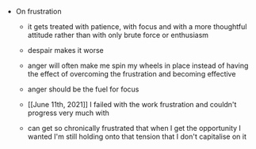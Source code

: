 - On frustration
	 - it gets treated with patience, with focus and with a more thoughtful attitude rather than with only brute force or enthusiasm

	 - despair makes it worse

	 - anger will often make me spin my wheels in place instead of having the effect of overcoming the frustration and becoming effective

	 - anger should be the fuel for focus

	 - [[June 11th, 2021]] I failed with the work frustration and couldn't progress very much with 

	 - can get so chronically frustrated that when I get the opportunity I wanted I'm still holding onto that tension that I don't capitalise on it
